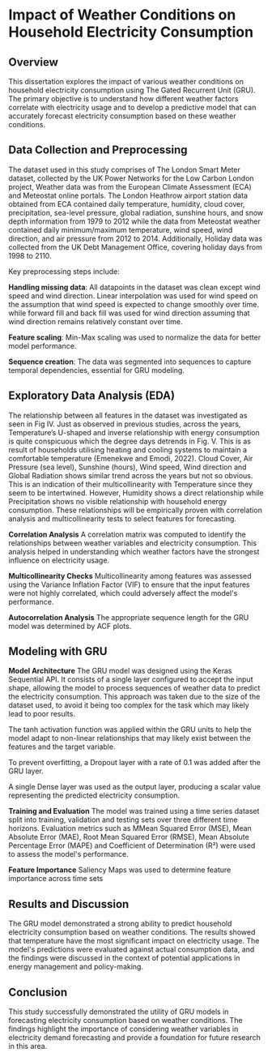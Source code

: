 # Impact of Weather Conditions on Household Electricity Consumption
## Overview

This dissertation explores the impact of various weather conditions on household electricity consumption using The Gated Recurrent Unit (GRU). The primary objective is to understand how different weather factors correlate with electricity usage and to develop a predictive model that can accurately forecast electricity consumption based on these weather conditions. 

## Data Collection and Preprocessing

The dataset used in this study comprises of The London Smart Meter dataset, collected by the UK Power Networks for the Low Carbon London project, Weather data was  from the European Climate Assessment (ECA) and Meteostat online portals. The London Heathrow airport station data obtained from ECA contained daily temperature, humidity, cloud cover, precipitation, sea-level pressure, global radiation, sunshine hours, and snow depth information from 1979 to 2012 while the data from Meteostat weather contained daily minimum/maximum temperature, wind speed, wind direction, and air pressure from 2012 to 2014.
Additionally, Holiday data was collected from the UK Debt Management Office, covering holiday days from 1998 to 2110.

Key preprocessing steps include:

**Handling missing data**: All datapoints in the dataset was clean except wind speed and wind direction. Linear interpolation was used for wind speed on the assumption that wind speed is expected to change smoothly over time. while forward fill and back fill was used for wind direction assuming that wind direction remains relatively constant over time.

**Feature scaling**: Min-Max scaling was used to normalize the data for better model performance.

**Sequence creation**: The data was segmented into sequences to capture temporal dependencies, essential for GRU modeling.

## Exploratory Data Analysis (EDA)

The relationship between all features in the dataset was investigated as seen in Fig IV. Just as observed in previous studies, across the years, Temperature’s U-shaped and inverse relationship with energy consumption is quite conspicuous which the degree days detrends in Fig. V. This is as result of households utilising heating and cooling systems to maintain a comfortable temperature (Emenekwe and Emodi, 2022). Cloud Cover, Air Pressure (sea level), Sunshine (hours), Wind speed, Wind direction and Global Radiation shows similar trend across the years but not so obvious. This is an indication of their multicollinearity with Temperature since they seem to be intertwined.  However, Humidity shows a direct relationship while Precipitation shows no visible relationship with household energy consumption. These relationships will be empirically proven with correlation analysis and multicollinearity tests to select features for forecasting.

**Correlation Analysis**
A correlation matrix was computed to identify the relationships between weather variables and electricity consumption. This analysis helped in understanding which weather factors have the strongest influence on electricity usage.

**Multicollinearity Checks**
Multicollinearity among features was assessed using the Variance Inflation Factor (VIF) to ensure that the input features were not highly correlated, which could adversely affect the model's performance.

**Autocorrelation Analysis**
The appropriate sequence length for the GRU model was determined by ACF plots.

## Modeling with GRU
**Model Architecture**
The GRU model was designed using the Keras Sequential API. It consists of a single layer configured to accept the input shape, allowing the model to process sequences of weather data to predict the electricity consumption. This approach was taken due to the size of the dataset used, to avoid it being too complex for the task which may likely lead to poor results. 

The tanh activation function was applied within the GRU units to help the model adapt to non-linear relationships that may likely exist between the features and the target variable.

To prevent overfitting, a Dropout layer with a rate of 0.1 was added after the GRU layer. 

A single Dense layer was used as the output layer, producing a scalar value representing the predicted electricity consumption.

**Training and Evaluation**
The model was trained using a time series dataset split into training, validation and testing sets over three different time horizons. Evaluation metrics such as MMean Squared Error (MSE), Mean Absolute Error (MAE), Root Mean Squared Error (RMSE), Mean Absolute Percentage Error (MAPE) and Coefficient of Determination (R²) were used to assess the model's performance.

**Feature Importance**
Saliency Maps was used to determine feature importance across time sets

## Results and Discussion
The GRU model demonstrated a strong ability to predict household electricity consumption based on weather conditions. The results showed that temperature have the most significant impact on electricity usage. The model's predictions were evaluated against actual consumption data, and the findings were discussed in the context of potential applications in energy management and policy-making.

## Conclusion
This study successfully demonstrated the utility of GRU models in forecasting electricity consumption based on weather conditions. The findings highlight the importance of considering weather variables in electricity demand forecasting and provide a foundation for future research in this area.
